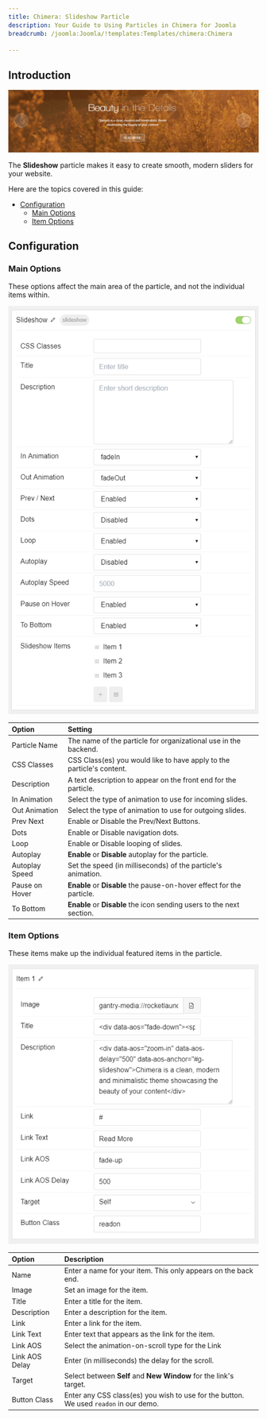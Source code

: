 ```yaml
---
title: Chimera: Slideshow Particle
description: Your Guide to Using Particles in Chimera for Joomla
breadcrumb: /joomla:Joomla/!templates:Templates/chimera:Chimera

---
```


## Introduction

![](assets/particle_slideshow1.png)

The **Slideshow** particle makes it easy to create smooth, modern sliders for your website.

Here are the topics covered in this guide:

* [Configuration](#configuration)
    - [Main Options](#main-options)
    - [Item Options](#item-options)

## Configuration

### Main Options 

These options affect the main area of the particle, and not the individual items within.

![](assets/particle_slideshow2.png) 

| Option         | Setting                                                               |
| :-----         | :-----                                                                |
| Particle Name  | The name of the particle for organizational use in the backend.       |
| CSS Classes    | CSS Class(es) you would like to have apply to the particle's content. |
| Description    | A text description to appear on the front end for the particle.       |
| In Animation   | Select the type of animation to use for incoming slides.              |
| Out Animation  | Select the type of animation to use for outgoing slides.              |
| Prev Next      | Enable or Disable the Prev/Next Buttons.                              |
| Dots           | Enable or Disable navigation dots.                                    |
| Loop           | Enable or Disable looping of slides.                                  |
| Autoplay       | **Enable** or **Disable** autoplay for the particle.                  |
| Autoplay Speed | Set the speed (in milliseconds) of the particle's animation.          |
| Pause on Hover | **Enable** or **Disable** the pause-on-hover effect for the particle. |
| To Bottom      | **Enable** or **Disable** the icon sending users to the next section. |

### Item Options

These items make up the individual featured items in the particle.

![](assets/particle_slideshow3.png)

| Option         | Description                                                                           |
| :-----         | :-----                                                                                |
| Name           | Enter a name for your item. This only appears on the back end.                        |
| Image          | Set an image for the item.                                                            |
| Title          | Enter a title for the item.                                                           |
| Description    | Enter a description for the item.                                                     |
| Link           | Enter a link for the item.                                                            |
| Link Text      | Enter text that appears as the link for the item.                                     |
| Link AOS       | Select the animation-on-scroll type for the Link                                      |
| Link AOS Delay | Enter (in milliseconds) the delay for the scroll.                                     |
| Target         | Select between **Self** and **New Window** for the link's target.                     |
| Button Class   | Enter any CSS class(es) you wish to use for the button. We used `readon` in our demo. |